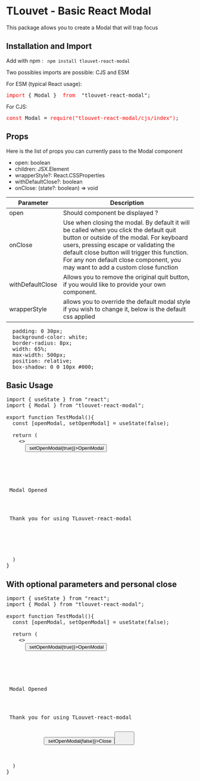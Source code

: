 <h1>TLouvet - Basic React Modal</h1>

<p>This package allows you to create a Modal that
will trap focus</p>

<h2> Installation and Import </h2>
<p>Add with npm : <code> npm install tlouvet-react-modal </code></p>

<p> Two possibles imports are possible: CJS and ESM </p>
<p>For ESM (typical React usage): 
  <pre><span style="color:red">import</span> { Modal } <span style="color:red"> from </span> "tlouvet-react-modal";</pre>
</p>

<p>For CJS: 
  <pre><span style="color:red">const</span> Modal = <span style="color:red">require("tlouvet-react-modal/cjs/index")</span>;</pre>
</p>

<h2>Props</h2>

<p>Here is the list of props you can currently pass to the Modal component</p>
<ul>
    <li>open: boolean</li>
    <li>children: JSX.Element</li>
    <li>wrapperStyle?: React.CSSProperties</li>
    <li>withDefaultClose?: boolean</li>
    <li>onClose: (state?: boolean) => void</li>
</ul>

<table>
<thead>
<tr>
<th> Parameter </th>
<th> Description </th>
</tr>
</thead>
<tbody>
<tr> 
<td>open</td> <td>Should component be displayed ? </td>
</tr>
<tr>
<td>onClose</td> <td>Use when closing the modal. By default it will be called when you click the default quit button or outside of the modal.
For keyboard users, pressing escape or validating the default close button will trigger this function. For any non default close component, you may want to add a custom close function </td>
</tr>
<tr>
<td>withDefaultClose</td> <td>Allows you to remove the original quit button, if you would like to provide your own component.</td>
</tr>
<tr>
<td>wrapperStyle</td> <td>allows you to override the default modal style if you wish to change it, below is the default css applied</td>
</tr>
</tbody>
</table>

<pre>
  padding: 0 30px;
  background-color: white;
  border-radius: 8px;
  width: 65%;
  max-width: 500px;
  position: relative;
  box-shadow: 0 0 10px #000;
</pre>

<h2>Basic Usage</h2>

<pre>
import { useState } from "react";
import { Modal } from "tlouvet-react-modal";

export function TestModal(){
  const [openModal, setOpenModal] = useState(false);

  return (
    <>
      <button onClick={() `=`> setOpenModal(true)}>OpenModal</button>

      <Modal open={`openModal`} onClose={`setOpenModal`}>
        <div>
          <p> Modal Opened </p>
          <p> Thank you for using TLouvet-react-modal </p> 
        </div>
      </Modal>
    </>
  )
}
</pre>

<h2> With optional parameters and personal close </h2>

<pre>
import { useState } from "react";
import { Modal } from "tlouvet-react-modal";

export function TestModal(){
  const [openModal, setOpenModal] = useState(false);

  return (
    <>
      <button onClick=`{() `=> setOpenModal(true)}>OpenModal</button>

      <Modal open={openModal} onClose={setOpenModal} withDefaultClose={false} wrapperStyle={{backgroundColor: `black`, color: `white`}}>
          <div>
            <p> Modal Opened </p>
            <p> Thank you for using TLouvet-react-modal </p> 
            <button onClick={() => setOpenModal(false)}>Close<button>
          </div>
      </Modal>
    </>
  )
}
</pre>